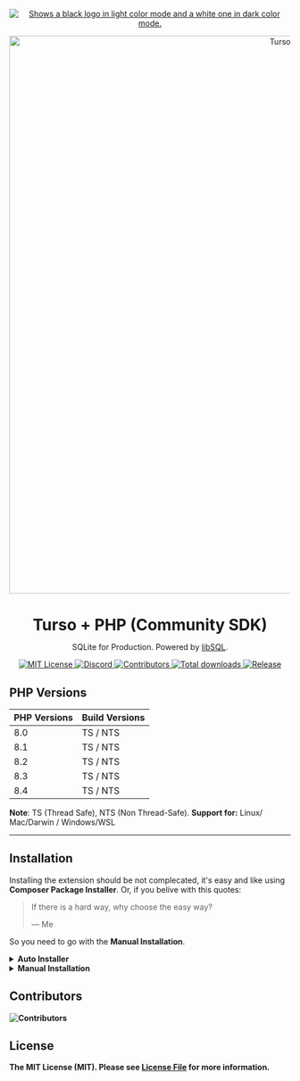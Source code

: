 <p align="center">
  <a href="https://discord.gg/turso">
    <picture>
      <source media="(prefers-color-scheme: dark)" srcset="https://i.imgur.com/UhuW3zm.png">
      <source media="(prefers-color-scheme: light)" srcset="https://i.imgur.com/vljWbfr.png">
      <img alt="Shows a black logo in light color mode and a white one in dark color mode." src="https://i.imgur.com/vGCC0I4.png">
    </picture>
  </a>
</p>

<p align="center">
  <img alt="Turso + PHP" src="https://i.imgur.com/zRVfWL3.png" width="1000">
    <h1 align="center" style="border: 0;margin-bottom: 0;">Turso + PHP (Community SDK)</h1>
    <p align="center">
      SQLite for Production. Powered by <a href="https://turso.tech/libsql">libSQL</a>.
    </p>
</p>

<p align="center">
  <a href="LICENSE">
    <picture>
      <img src="https://img.shields.io/github/license/tursodatabase/turso-client-php?color=01c3b0" alt="MIT License" />
    </picture>
  </a>
  <a href="https://tur.so/discord-php">
    <picture>
      <img src="https://img.shields.io/discord/933071162680958986?color=01c3b0" alt="Discord" />
    </picture>
  </a>
  <a href="#contributors">
    <picture>
      <img src="https://img.shields.io/github/contributors/tursodatabase/turso-client-php?color=01c3b0" alt="Contributors" />
    </picture>
  </a>
  <a href="https://github.com/tursodatabase/turso-client-php/releases">
    <picture>
      <img src="https://img.shields.io/github/downloads/tursodatabase/turso-client-php/total.svg?color=01c3b0" alt="Total downloads" />
    </picture>
  </a>
  <a href="https://github.com/tursodatabase/turso-client-php/releases">
    <picture>
      <img src="https://img.shields.io/github/v/release/tursodatabase/turso-client-php?color=01c3b0" alt="Release" />
    </picture>
  </a>
</p>

## PHP Versions

| PHP Versions  | Build Versions |
| ------------- | -------------- |
| 8.0           | TS / NTS       |
| 8.1           | TS / NTS       |
| 8.2           | TS / NTS       |
| 8.3           | TS / NTS       |
| 8.4           | TS / NTS       |

**Note**: TS (Thread Safe), NTS (Non Thread-Safe). **Support for:** Linux/ Mac/Darwin / Windows/WSL

---

## Installation

Installing the extension should be not complecated, it's easy and like using **Composer Package Installer**. Or, if you belive with this quotes:

> If there is a hard way, why choose the easy way?
>
> &mdash; Me

So you need to go with the **Manual Installation**.

<details>
  <summary><b>Auto Installer</b></summary>
  <code>turso-php-installer</code> is a Composer package capable of executing various commands related to libSQL, simplifying the development process, and making it easier to simulate in a local environment.

  ```bash
  composer global require darkterminal/turso-php-installer
  ```
  Add to `PATH` variable:
  ```bash
  export COMPOSER_BIN_DIR=$(composer config --global home)/vendor/bin
  ```

  We have two options to install the extension using the installer:

  **Interactive Mode**
  ```bash
  turso-php-installer install
  ```
  <img src="https://i.imgur.com/DCqTg3l.gif" />

  ---

  **Non-interactive Mode**
  ```bash
  turso-php-installer install -y --php-version=8.3
  ```
  <img src="https://i.imgur.com/s60hh5T.gif" />
</details>

<details>
  <summary><b>Manual Installation<b></summary>
  Download the latest build extension/driver binary you can see at <a href="https://github.com/tursodatabase/turso-client-php/releases">release</a> page.

  - Extract the archive
  - Locate somewhere in your machine
  - Copy a relative path that address that extension/driver
  - Open `php.ini` search `;extension` if you using `nano` (`ctrl+w`) then searching for it
  - add in the next-line `extension=liblibsql_php.so` (in Linux) without `;` at the begining

  Check on your console/terminal

  ```bash
  php --m | grep libsql
  ```
</details>

## Contributors

![Contributors](https://contrib.nn.ci/api?no_bot=true&repo=tursodatabase/turso-client-php)

## License

The MIT License (MIT). Please see [License File](LICENSE) for more information.